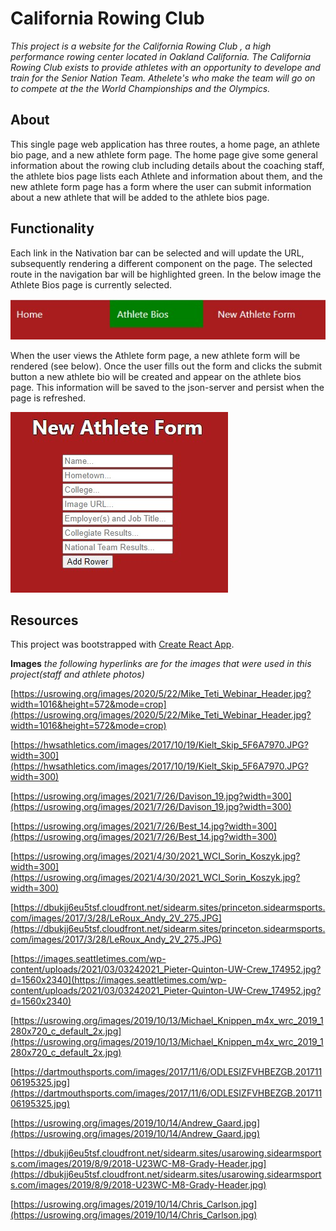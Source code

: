 # California Rowing Club

*This project is a website for the California Rowing Club , a high performance rowing center located in Oakland California. The California Rowing Club exists to provide athletes with an opportunity to develope and train for the Senior Nation Team. Athelete's who make the team will go on to compete at the the World Championships and the Olympics.*

## About

This single page web application has three routes, a home page, an athlete bio page, and a new athlete form page. The home page give some general information about the rowing club including details about the coaching staff, the athlete bios page lists each Athlete and information about them, and the new athlete form page has a form where the user can submit information about a new athlete that will be added to the athlete bios page. 

## Functionality

Each link in the Nativation bar can be selected and will update the URL, subsequently rendering a different component on the page. The selected route in the navigation bar will be highlighted green. In the below image the Athlete Bios page is currently selected.

![image](images/navigation_bar.jpg)

When the user views the Athlete form page, a new athlete form will be rendered (see below). Once the user fills out the form and clicks the submit button a new athlete bio will be created and appear on the athlete bios page. This information will be saved to the json-server and persist when the page is refreshed.

![image](images/athlete_form.jpg)




## Resources

This project was bootstrapped with [Create React App](https://github.com/facebook/create-react-app).

__Images__
*the following hyperlinks are for the images that were used in this project(staff and athlete photos)*

[https://usrowing.org/images/2020/5/22/Mike_Teti_Webinar_Header.jpg?width=1016&height=572&mode=crop](https://usrowing.org/images/2020/5/22/Mike_Teti_Webinar_Header.jpg?width=1016&height=572&mode=crop)

[https://hwsathletics.com/images/2017/10/19/Kielt_Skip_5F6A7970.JPG?width=300](https://hwsathletics.com/images/2017/10/19/Kielt_Skip_5F6A7970.JPG?width=300)

[https://usrowing.org/images/2021/7/26/Davison_19.jpg?width=300](https://usrowing.org/images/2021/7/26/Davison_19.jpg?width=300)

[https://usrowing.org/images/2021/7/26/Best_14.jpg?width=300](https://usrowing.org/images/2021/7/26/Best_14.jpg?width=300)

[https://usrowing.org/images/2021/4/30/2021_WCI_Sorin_Koszyk.jpg?width=300](https://usrowing.org/images/2021/4/30/2021_WCI_Sorin_Koszyk.jpg?width=300)

[https://dbukjj6eu5tsf.cloudfront.net/sidearm.sites/princeton.sidearmsports.com/images/2017/3/28/LeRoux_Andy_2V_275.JPG](https://dbukjj6eu5tsf.cloudfront.net/sidearm.sites/princeton.sidearmsports.com/images/2017/3/28/LeRoux_Andy_2V_275.JPG)

[https://images.seattletimes.com/wp-content/uploads/2021/03/03242021_Pieter-Quinton-UW-Crew_174952.jpg?d=1560x2340](https://images.seattletimes.com/wp-content/uploads/2021/03/03242021_Pieter-Quinton-UW-Crew_174952.jpg?d=1560x2340)

[https://usrowing.org/images/2019/10/13/Michael_Knippen_m4x_wrc_2019_1280x720_c_default_2x.jpg](https://usrowing.org/images/2019/10/13/Michael_Knippen_m4x_wrc_2019_1280x720_c_default_2x.jpg)

[https://dartmouthsports.com/images/2017/11/6/ODLESIZFVHBEZGB.20171106195325.jpg](https://dartmouthsports.com/images/2017/11/6/ODLESIZFVHBEZGB.20171106195325.jpg)

[https://usrowing.org/images/2019/10/14/Andrew_Gaard.jpg](https://usrowing.org/images/2019/10/14/Andrew_Gaard.jpg)

[https://dbukjj6eu5tsf.cloudfront.net/sidearm.sites/usarowing.sidearmsports.com/images/2019/8/9/2018-U23WC-M8-Grady-Header.jpg](https://dbukjj6eu5tsf.cloudfront.net/sidearm.sites/usarowing.sidearmsports.com/images/2019/8/9/2018-U23WC-M8-Grady-Header.jpg)

[https://usrowing.org/images/2019/10/14/Chris_Carlson.jpg](https://usrowing.org/images/2019/10/14/Chris_Carlson.jpg)